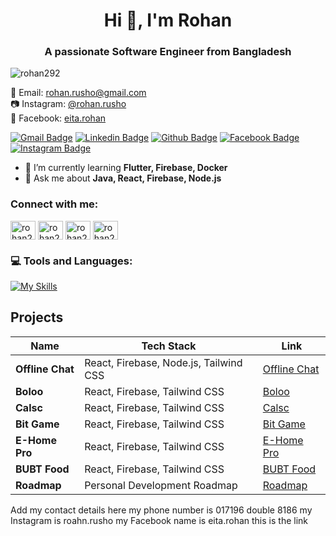 <h1 align="center">Hi 👋, I'm Rohan</h1>
<h3 align="center">A passionate Software Engineer from Bangladesh</h3>
<p align="left"> <img src="https://komarev.com/ghpvc/?username=rohan292&label=Profile%20views&color=0e75b6&style=flat&count=1200" alt="rohan292" /> </p>

<p align="left">
  📧 Email: <a href="mailto:rohan.rusho@gmail.com">rohan.rusho@gmail.com</a> <br>
  📷 Instagram: <a href="https://instagram.com/rohan.rusho">@rohan.rusho</a> <br>
  👤 Facebook: <a href="https://facebook.com/eita.rohan">eita.rohan</a>
</p>



[![Gmail Badge](https://img.shields.io/badge/-rohan.rusho@gmail.com-c14438?style=flat&logo=Gmail&logoColor=white&link=mailto:rohan.rusho@gmail.com)](mailto:rohan.rusho@gmail.com) 
[![Linkedin Badge](https://img.shields.io/badge/-Rohan_Rusho-0072b1?style=flat&logo=Linkedin&logoColor=white&link=https://www.linkedin.com/in/rohan-rusho/)](https://www.linkedin.com/in/rohan-rusho/) 
[![Github Badge](https://img.shields.io/badge/-Rohan_Rusho-grey?style=flat&logo=github&logoColor=white&link=https://github.com/rohan-rusho/)](https://github.com/rohan-rusho/) 
[![Facebook Badge](https://img.shields.io/badge/-Rohan_Rusho-1877F2?style=flat&logo=Facebook&logoColor=white&link=https://facebook.com/eita.rohan)](https://facebook.com/eita.rohan) 
[![Instagram Badge](https://img.shields.io/badge/-Rohan_Rusho-E4405F?style=flat&logo=Instagram&logoColor=white&link=https://instagram.com/rohan.rusho)](https://instagram.com/rohan.rusho)

- 🌱 I’m currently learning **Flutter, Firebase, Docker**
- 💬 Ask me about **Java, React, Firebase, Node.js**

<h3 align="left">Connect with me:</h3>
<p align="left">
<a href="https://twitter.com/rohan292" target="blank"><img align="center" src="https://raw.githubusercontent.com/rahuldkjain/github-profile-readme-generator/master/src/images/icons/Social/twitter.svg" alt="rohan292" height="30" width="40" /></a>
<a href="https://linkedin.com/in/rohan-rusho" target="blank"><img align="center" src="https://raw.githubusercontent.com/rahuldkjain/github-profile-readme-generator/master/src/images/icons/Social/linked-in-alt.svg" alt="rohan292" height="30" width="40" /></a>
<a href="https://www.codechef.com/users/rohan_rusho" target="blank"><img align="center" src="https://cdn.jsdelivr.net/npm/simple-icons@3.1.0/icons/codechef.svg" alt="rohan292" height="30" width="40" /></a>
<a href="https://codeforces.com/profile/rohan292" target="blank"><img align="center" src="https://raw.githubusercontent.com/rahuldkjain/github-profile-readme-generator/master/src/images/icons/Social/codeforces.svg" alt="rohan292" height="30" width="40" /></a>
</p>

### 💻 Tools and Languages:
[![My Skills](https://skillicons.dev/icons?i=python,java,js,ts,git,flutter,react,nextjs,nodejs,postgres,cloudflare,express,mongodb,docker,ubuntu,figma)](github.com/rohan-rusho)

## Projects

| Name                | Tech Stack                                                                                   | Link                                      |
|---------------------|-----------------------------------------------------------------------------------------------|-------------------------------------------|
| **Offline Chat**     | React, Firebase, Node.js, Tailwind CSS                                                       | [Offline Chat](https://offlinechat.netlify.app/) |
| **Boloo**            | React, Firebase, Tailwind CSS                                                                 | [Boloo](https://boloo.netlify.app/)       |
| **Calsc**            | React, Firebase, Tailwind CSS                                                                 | [Calsc](https://calsc.netlify.app/)       |
| **Bit Game**         | React, Firebase, Tailwind CSS                                                                 | [Bit Game](https://bit-game.netlify.app/) |
| **E-Home Pro**       | React, Firebase, Tailwind CSS                                                                 | [E-Home Pro](https://e-home-pro.netlify.app/) |
| **BUBT Food**        | React, Firebase, Tailwind CSS                                                                 | [BUBT Food](https://bubt-food.netlify.app/) |
| **Roadmap**          | Personal Development Roadmap                                                                  | [Roadmap](https://roadmap.sh/u/rusho)    |

Add my contact details here my phone number is 017196 double 8186 my Instagram is roahn.rusho my Facebook name is eita.rohan this is the link
